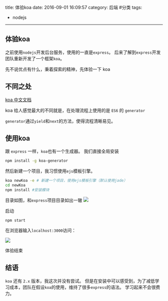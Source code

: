 title: 体验koa
date: 2016-09-01 16:09:57
category: 后端 #分类
tags:
- nodejs
---

## 体验koa

之前使用`nodejs`开发后台服务，使用的一直是`express`。
后来了解到`express`开发团队重新开发了一个框架`koa`。

先不说优点有什么，秉着探索的精神，先体验一下 koa

## 不同之处

[koa 中文文档](https://github.com/guo-yu/koa-guide)

koa 给人感觉最大的不同就是，在处理流程上使用的是
`ES6` 的 `generator`

`generator`通过`yield`和`next`的方法，使得流程清晰易见。

<!-- more -->

## 使用koa

跟 `express` 一样，`koa`也有一个生成器。
我们直接全局安装
```bash
npm install -g koa-generator
```
然后新建一个项目，我习惯使用`ejs`模板引擎。
```bash
koa newKoa -e # 新建一个项目，使用ejs模板引擎（默认使用jade）
cd newKoa
npm install #安装模块
```
目录如图，和`express`项目目录如出一辙
![](http://i4.buimg.com/567571/8d5d1444629f121a.png)

启动
```
npm start
```

在浏览器输入`localhost:3000`访问：

![](http://i4.buimg.com/567571/1263cadf6af16c8b.png)

体验结束

## 结语
`koa` 还有 `2.x` 版本，我这次并没有尝试。
但是在安装中可以感受到，为了减低学习成本，团队在假设`koa`的使用，维持了很多`express`的语法。
学习起来不会很费力。